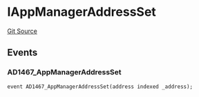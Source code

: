 # IAppManagerAddressSet
[Git Source](https://github.com/thrackle-io/tron/blob/ad4d24a5f2b61a5f8e2561806bd722c0cc64e81a/src/common/IEvents.sol)


## Events
### AD1467_AppManagerAddressSet

```solidity
event AD1467_AppManagerAddressSet(address indexed _address);
```

